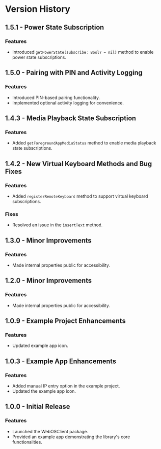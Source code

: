 # Version History

## 1.5.1 - Power State Subscription
### Features
- Introduced `getPowerState(subscribe: Bool? = nil)` method to enable power state subscriptions.

## 1.5.0 - Pairing with PIN and Activity Logging
### Features
- Introduced PIN-based pairing functionality.
- Implemented optional activity logging for convenience.

## 1.4.3 - Media Playback State Subscription
### Features
- Added `getForegroundAppMediaStatus` method to enable media playback state subscriptions.

## 1.4.2 - New Virtual Keyboard Methods and Bug Fixes
### Features
- Added `registerRemoteKeyboard` method to support virtual keyboard subscriptions.
### Fixes
- Resolved an issue in the `insertText` method.

## 1.3.0 - Minor Improvements
### Features
- Made internal properties public for accessibility.

## 1.2.0 - Minor Improvements
### Features
- Made internal properties public for accessibility.

## 1.0.9 - Example Project Enhancements
### Features
- Updated example app icon.

## 1.0.3 - Example App Enhancements
### Features
- Added manual IP entry option in the example project.
- Updated the example app icon.

## 1.0.0 - Initial Release
### Features
- Launched the WebOSClient package.
- Provided an example app demonstrating the library's core functionalities.
